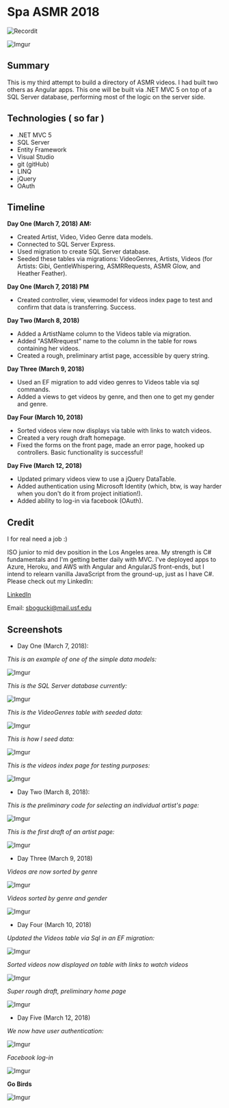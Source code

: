 # Spa ASMR 2018

![Recordit](http://g.recordit.co/UHGv3HCm1j.gif)

![Imgur](https://i.imgur.com/oNhUG0Q.jpg)

## Summary

This is my third attempt to build a directory of ASMR videos.  I had built two others as Angular apps.  This one will be built via .NET MVC 5 on top of a SQL Server database, performing most of the logic on the server side.  

## Technologies ( so far )

+ .NET MVC 5
+ SQL Server 
+ Entity Framework
+ Visual Studio
+ git (gitHub)
+ LINQ
+ jQuery
+ OAuth

## Timeline

**Day One (March 7, 2018) AM:** 
+ Created Artist, Video, Video Genre data models.
+ Connected to SQL Server Express. 
+ Used migration to create SQL Server database.
+ Seeded these tables via migrations: VideoGenres, Artists, Videos (for Artists: Gibi, GentleWhispering, ASMRRequests, ASMR Glow, and Heather Feather).

**Day One (March 7, 2018) PM**
+ Created controller, view, viewmodel for videos index page to test and confirm that data is transferring. Success. 

**Day Two (March 8, 2018)**
+ Added a ArtistName column to the Videos table via migration. 
+ Added "ASMRrequest" name to the column in the table for rows containing her videos. 
+ Created a rough, preliminary artist page, accessible  by query string. 

**Day Three (March 9, 2018)**
+ Used an EF migration to add video genres to Videos table via sql commands. 
+ Added a views to get videos by genre, and then one to get my gender and genre. 

**Day Four (March 10, 2018)**
+ Sorted videos view now displays via table with links to watch videos.
+ Created a very rough draft homepage.  
+ Fixed the forms on the front page, made an error page, hooked up controllers.  Basic functionality is successful!

**Day Five (March 12, 2018)**
+ Updated primary videos view to use a jQuery DataTable.
+ Added authentication using Microsoft Identity (which, btw, is way harder when you don't do it from project initiation!).
+ Added ability to log-in via facebook (OAuth).


## Credit

I for real need a job :) 

ISO junior to mid dev position in the Los Angeles area.  My strength is C# fundamentals and I'm getting better daily with MVC.  I've deployed apps to Azure, Heroku, and AWS with Angular and AngularJS front-ends, but I intend to relearn vanilla JavaScript from the ground-up, just as I have C#.  Please check out my LinkedIn: 

[LinkedIn](https://www.linkedin.com/in/sbogucki12/ "Steve's LinkedIn Profile")

Email: sbogucki@mail.usf.edu


## Screenshots

+ Day One (March 7, 2018):

*This is an example of one of the simple data models:*

![Imgur](https://i.imgur.com/qNvPmum.jpg)

*This is the SQL Server database currently:*

![Imgur](https://i.imgur.com/PxO7p9C.jpg)

*This is the VideoGenres table with seeded data:*

![Imgur](https://i.imgur.com/z5AIzNm.jpg)

*This is how I seed data:*

![Imgur](https://i.imgur.com/R7IHYJW.jpg)

*This is the videos index page for testing purposes:*

![Imgur](https://i.imgur.com/UnrnJvN.jpg)


+ Day Two (March 8, 2018): 

*This is the preliminary code for selecting an individual artist's page:*

![Imgur](https://i.imgur.com/CpqiBwe.jpg)

*This is the first draft of an artist page:*

![Imgur](https://i.imgur.com/EYvN6Gl.jpg)



+ Day Three (March 9, 2018)

*Videos are now sorted by genre*

![Imgur](https://i.imgur.com/wuakIIl.jpg)

*Videos sorted by genre and gender* 

![Imgur](https://i.imgur.com/eWOIa5q.jpg)


+ Day Four (March 10, 2018)

*Updated the Videos table via Sql in an EF migration:*

![Imgur](https://i.imgur.com/ASb5bJt.jpg)

*Sorted videos now displayed on table with links to watch videos*

![Imgur](https://i.imgur.com/Tp0S3PB.jpg)

*Super rough draft, preliminary home page*

![Imgur](https://i.imgur.com/YfZ821L.jpg)


+ Day Five (March 12, 2018)

*We now have user authentication:*

![Imgur](https://i.imgur.com/MLVzd8A.jpg)

*Facebook log-in*

![Imgur](https://i.imgur.com/xzs3lYy.jpg)


**Go Birds**

![Imgur](https://i.imgur.com/O0Hxg8b.jpg)








